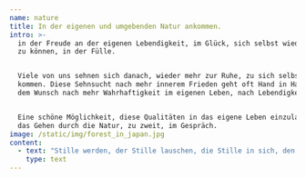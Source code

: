```yaml
---
name: nature
title: In der eigenen und umgebenden Natur ankommen.
intro: >-
  in der Freude an der eigenen Lebendigkeit, im Glück, sich selbst wieder spüren
  zu können, in der Fülle.


  Viele von uns sehnen sich danach, wieder mehr zur Ruhe, zu sich selbst zu
  kommen. Diese Sehnsucht nach mehr innerem Frieden geht oft Hand in Hand mit
  dem Wunsch nach mehr Wahrhaftigkeit im eigenen Leben, nach Lebendigkeit.


  Eine schöne Möglichkeit, diese Qualitäten in das eigene Leben einzuladen, ist
  das Gehen durch die Natur, zu zweit, im Gespräch.
image: /static/img/forest_in_japan.jpg
content:
  - text: "Stille werden, der Stille lauschen, die Stille in sich, den inneren Raum in sich selbst wahrnehmen, das sind Anfang und Endpunkte einer gemeinsamen Reise in das eigene Innenleben.\r\n\nElemente aus der buddhistischen Achtsamkeitspraxis, Atemmeditation in sufistischer und anderen spirituellen Traditionen fließen in diese Arbeit mit ein.\r\n\nJe nach Bedarf und Vorlieben werden die in „Methodik“ beschriebenen Werkzeuge gewählt und miteinander verbunden."
    type: text
---
```


